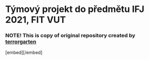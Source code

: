 # Týmový projekt do předmětu IFJ 2021, FIT VUT

### NOTE! This is copy of original repository created by [terrorgarten](https://github.com/terrorgarten)

[embed][/embed]

